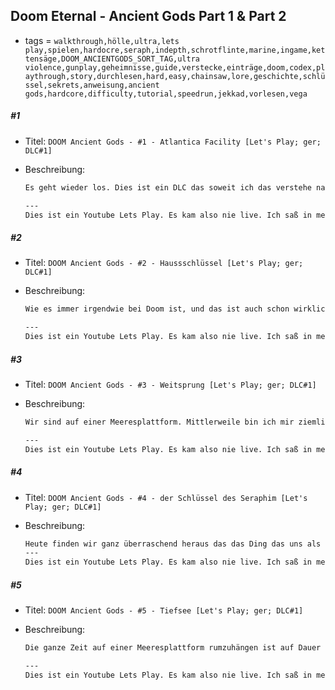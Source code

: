 ## Doom Eternal - Ancient Gods Part 1 & Part 2

* tags = `walkthrough,hölle,ultra,lets play,spielen,hardocre,seraph,indepth,schrotflinte,marine,ingame,kettensäge,DOOM_ANCIENTGODS_SORT_TAG,ultra violence,gunplay,geheimnisse,guide,verstecke,einträge,doom,codex,playthrough,story,durchlesen,hard,easy,chainsaw,lore,geschichte,schlüssel,sekrets,anweisung,ancient gods,hardcore,difficulty,tutorial,speedrun,jekkad,vorlesen,vega`

##### #1

* Titel: `DOOM Ancient Gods - #1 - Atlantica Facility [Let's Play; ger; DLC#1]`

* Beschreibung:

  ```markdown
  Es geht wieder los. Dies ist ein DLC das soweit ich das verstehe nach dem Ende von Doom Eternal ansetzt. Ich habe um den Titel ein wenig kurz zu halten das Spiel spontan in "Doom Ancient Gods" umbenannt obwohl der korrekte und lange Titel natürlich "Doom Eternal - Ancient Gods Part 1" ist, das rollt aber nicht ganz so leicht von der Zunge. Selbstverständlich sind wir wieder der Doom Marine, unser bester "Kumpel" ist ein gewisser Samuel Hayden von dem wir ja eigentlich schon wissen das er ein Makyr ist, wahrscheinlich Samur Makyr, seines Zeichens ziemlich hochrangig und seit einiger Zeit verschollen. Da wir die Pforte nach Urdak geöffnet haben kommen da jetzt Dämonen hin, das ist aus irgendwelchen Gründen die ich nicht so ganz verstehe ein Problem. Daher machen wir uns auf einen gewissen Seraphen zu finden der dann irgendwie die Dinge wieder ins Lot bringen soll. Es gibt einige Details die noch nicht weiter klar sind aber das kommt schon noch. Und selbst wenn nicht, es gibt Dämonen zu schlachten, das ist doch alles was zählt oder?
  
  ---
  Dies ist ein Youtube Lets Play. Es kam also nie live. Ich saß in meinem stillen Kämmerchen und habe das Spiel ganz ohne Chat aufgenommen. Wenn ich was übersehe ist das also allein meine Schuld. Ich habe trotzdem einen Twitch Kanal, guckt doch mal vorbei: https://www.twitch.tv/BurnoutDV
  ```

##### #2

* Titel: `DOOM Ancient Gods - #2 - Haussschlüssel [Let's Play; ger; DLC#1]`

* Beschreibung:

  ```markdown
  Wie es immer irgendwie bei Doom ist, und das ist auch schon wirklich lange so, schmelzen zwar die Dämonen in unserem Angesicht dahin und auch ansonsten sind wir eine quasi unhaltbare Macht, aber wenn es darum geht Türen zu umgehen können wir nicht viel machen. Das ist wirklich ärgerlich. Übrigens fehlt es mir aktuell ein wenig an einem Feindbild. Vorher hatten wir die Höllenpriester und ganz oben die Khan Makyr die uns ja irgendwie gegenüber stand. Etwas greifbares. Etwas das wir halt am Horizont sehen konnten. Jetzt scheint es nur noch eine diffuse Bedrohung durch die Dämonen zu geben die irgendwo da draußen rumrennen. Und die Reste der UAC soweit ich das sehen kann, irgendjemand muss ja dafür sorgen das an jeder Ecke tonnenweise Dämonen auftauchen oder? Ach ja und Türen, Türen sind definitiv unser Erzfeind, ohne die wäre es wesentlich einfacher hier.
  
  ---
  Dies ist ein Youtube Lets Play. Es kam also nie live. Ich saß in meinem stillen Kämmerchen und habe das Spiel ganz ohne Chat aufgenommen. Wenn ich was übersehe ist das also allein meine Schuld. Ich habe trotzdem einen Twitch Kanal, guckt doch mal vorbei: https://www.twitch.tv/BurnoutDV
  ```

##### #3

* Titel: `DOOM Ancient Gods - #3 - Weitsprung [Let's Play; ger; DLC#1]`

* Beschreibung:

  ```markdown
  Wir sind auf einer Meeresplattform. Mittlerweile bin ich mir ziemlich sicher das  es sich nicht um eine Bohrplattform irgendeiner Art handelt. Stattdessen scheint es das erklärte Ziel zu sein eine Anlage möglichst weit weg von allen menschlichen Einfluss aufrecht zu erhalten. Ich bin mir an dieser Stelle noch unsicher ob es nicht einfacher gewesen wäre eine Weltraumstation zu bauen. Die Mittel waren ja offensichtlich da. Andererseits kam das vielleicht auch nachdem die Energiekrise bereits gelöst war. Diese Anlage ist angeblich älter als das, oder man wollte den Körper des Seraphen nicht wegbewegen. So oder so, heute springen wir sehr sehr weit. Von Plattform zu Plattform, fast wie Supermario.
  
  ---
  Dies ist ein Youtube Lets Play. Es kam also nie live. Ich saß in meinem stillen Kämmerchen und habe das Spiel ganz ohne Chat aufgenommen. Wenn ich was übersehe ist das also allein meine Schuld. Ich habe trotzdem einen Twitch Kanal, guckt doch mal vorbei: https://www.twitch.tv/BurnoutDV
  ```

##### #4

* Titel: `DOOM Ancient Gods - #4 - der Schlüssel des Seraphim [Let's Play; ger; DLC#1]`

* Beschreibung:

  ```markdown
  Heute finden wir ganz überraschend heraus das das Ding das uns als Schlüssel des Seraphen beschrieben wurde eher eine Art Bewusstseinssphäre ist. Darin sind die persönlichen Erinnerungen und alles andere was eine Person ausmacht gespeichert. Mir ist nicht ganz klar ob dazu auch eine Seele gehört oder ob es sich nur um eine Kopie handelt. Da aber die Dämonen irgendetwas das man wohl als Seele bezeichnen könnte ernten gehe ich mal spontan davon aus das die Makyr eine Möglichkeit gefunden haben eine Person vollständig und ohne Lücken zu preservieren. Das wirft zwar weitere Fragen auf, wie zum Beispiel was passiert wenn die Sphäre verloren geht, aber das interessiert uns für den Moment nicht. Der Schlüssel des Seraphen ist ja nur Teil eins unserer Odyssee.
  ---
  Dies ist ein Youtube Lets Play. Es kam also nie live. Ich saß in meinem stillen Kämmerchen und habe das Spiel ganz ohne Chat aufgenommen. Wenn ich was übersehe ist das also allein meine Schuld. Ich habe trotzdem einen Twitch Kanal, guckt doch mal vorbei: https://www.twitch.tv/BurnoutDV
  ```

##### #5

* Titel: `DOOM Ancient Gods - #5 - Tiefsee [Let's Play; ger; DLC#1]`

* Beschreibung:

  ```markdown
  Die ganze Zeit auf einer Meeresplattform rumzuhängen ist auf Dauer ja auch nichts. Ich bin mir nicht sicher inwiefern Salzwasser in der Zukunft noch ein Problem ist und ob die Rüstung eines Doom Marines irgendwelchen Schaden davon nehmen könnte, aber das Risiko wollen wir ja wohl nicht eingehen. Oder grade? Wie dem aber auch sei, wir haben eine Menge Staub aufgewühlt, im metaphorischen Sinne natürlich, jetzt wir es Zeit für uns abzutauchen, an einen Ort wo es still ist und wir in Ruhe über unsere Taten nachdenken können. 20000 Fuß unter dem Meer. Vielleicht auch etwas weniger, aber auf jeden Fall in der Tiefsee unterhalb der Station. Leider habe ich immer noch absolut keine Ahnung was genau die Station eigentlich ursprünglich getan hat und ob die Unterwassereinrichtungen eine Erweiterung der UAC waren.
  
  ---
  Dies ist ein Youtube Lets Play. Es kam also nie live. Ich saß in meinem stillen Kämmerchen und habe das Spiel ganz ohne Chat aufgenommen. Wenn ich was übersehe ist das also allein meine Schuld. Ich habe trotzdem einen Twitch Kanal, guckt doch mal vorbei: https://www.twitch.tv/BurnoutDV
  ```